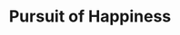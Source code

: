 ---
title: Pursuit of Happiness
slug: pursuit-of-happiness
artist: Kid Cudi
youtube: 3Z_Ys3BO_4M
position: 166
---
